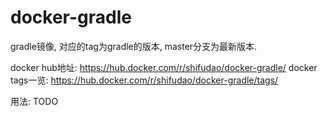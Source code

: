 # docker-gradle
gradle镜像, 对应的tag为gradle的版本, master分支为最新版本.

docker hub地址: https://hub.docker.com/r/shifudao/docker-gradle/
docker tags一览: https://hub.docker.com/r/shifudao/docker-gradle/tags/

用法: TODO
